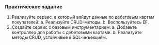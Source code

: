 ### Практическое задание

1. Реализуйте сервис, в который войдут данные по дебетовым картам покупателей:
	a. Реализуйте CRUD-методы.
	b. Воспользуйтесь EF.
2. Создайте сервис с базовым инструментарием:
	a. Добавьте контроллер для работы с дебетовыми картами.
	b. Реализуйте методы CRUD, устойчивые к SQL-инъекциям.